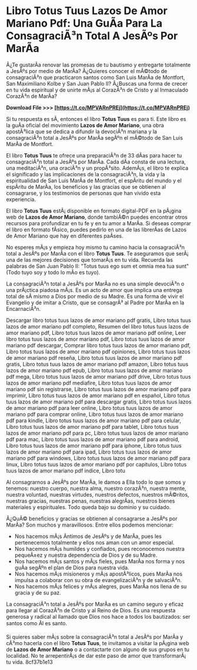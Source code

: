 
 
# Libro Totus Tuus Lazos De Amor Mariano Pdf: Una GuÃ­a Para La ConsagraciÃ³n Total A JesÃºs Por MarÃ­a
  
Â¿Te gustarÃ­a renovar las promesas de tu bautismo y entregarte totalmente a JesÃºs por medio de MarÃ­a? Â¿Quieres conocer el mÃ©todo de consagraciÃ³n que practicaron santos como San Luis MarÃ­a de Montfort, San Maximiliano Kolbe y San Juan Pablo II? Â¿Buscas una forma de crecer en tu vida espiritual y de unirte mÃ¡s al CorazÃ³n de Cristo y al Inmaculado CorazÃ³n de MarÃ­a?
 
**Download File >>> [https://t.co/MPVARnPREj](https://t.co/MPVARnPREj)**


  
Si tu respuesta es sÃ­, entonces el libro **Totus Tuus** es para ti. Este libro es la guÃ­a oficial del movimiento **Lazos de Amor Mariano**, una obra apostÃ³lica que se dedica a difundir la devociÃ³n mariana y la consagraciÃ³n total a JesÃºs por MarÃ­a segÃºn el mÃ©todo de San Luis MarÃ­a de Montfort.
  
El libro **Totus Tuus** te ofrece una preparaciÃ³n de 33 dÃ­as para hacer tu consagraciÃ³n total a JesÃºs por MarÃ­a. Cada dÃ­a consta de una lectura, una meditaciÃ³n, una oraciÃ³n y un propÃ³sito. AdemÃ¡s, el libro te explica el significado y las implicaciones de la consagraciÃ³n, la vida y la espiritualidad de San Luis MarÃ­a de Montfort, el espÃ­ritu del mundo y el espÃ­ritu de MarÃ­a, los beneficios y las gracias que se obtienen al consagrarse, y los testimonios de personas que han vivido esta experiencia.
  
El libro **Totus Tuus** estÃ¡ disponible en formato digital-PDF en la pÃ¡gina web de **Lazos de Amor Mariano**, donde tambiÃ©n puedes encontrar otros recursos para profundizar en tu fe y en tu amor a MarÃ­a. Si deseas comprar el libro en formato fÃ­sico, puedes pedirlo en una de las librerÃ­as de Lazos de Amor Mariano que hay en diferentes paÃ­ses.
  
No esperes mÃ¡s y empieza hoy mismo tu camino hacia la consagraciÃ³n total a JesÃºs por MarÃ­a con el libro **Totus Tuus**. Te aseguramos que serÃ¡ una de las mejores decisiones que tomarÃ¡s en tu vida. Recuerda las palabras de San Juan Pablo II: "Totus tuus ego sum et omnia mea tua sunt" (Todo tuyo soy y todo lo mÃ­o es tuyo).
  
La consagraciÃ³n total a JesÃºs por MarÃ­a no es una simple devociÃ³n o una prÃ¡ctica piadosa mÃ¡s. Es un acto de amor que implica una entrega total de sÃ­ mismo a Dios por medio de su Madre. Es una forma de vivir el Evangelio y de imitar a Cristo, que se consagrÃ³ al Padre por MarÃ­a en la EncarnaciÃ³n.
 
Descargar libro totus tuus lazos de amor mariano pdf gratis,  Libro totus tuus lazos de amor mariano pdf completo,  Resumen del libro totus tuus lazos de amor mariano pdf,  Libro totus tuus lazos de amor mariano pdf online,  Leer libro totus tuus lazos de amor mariano pdf,  Libro totus tuus lazos de amor mariano pdf descargar,  Comprar libro totus tuus lazos de amor mariano pdf,  Libro totus tuus lazos de amor mariano pdf opiniones,  Libro totus tuus lazos de amor mariano pdf reseña,  Libro totus tuus lazos de amor mariano pdf gratis,  Libro totus tuus lazos de amor mariano pdf amazon,  Libro totus tuus lazos de amor mariano pdf epub,  Libro totus tuus lazos de amor mariano pdf mega,  Libro totus tuus lazos de amor mariano pdf drive,  Libro totus tuus lazos de amor mariano pdf mediafire,  Libro totus tuus lazos de amor mariano pdf sin registrarse,  Libro totus tuus lazos de amor mariano pdf para imprimir,  Libro totus tuus lazos de amor mariano pdf en español,  Libro totus tuus lazos de amor mariano pdf para descargar gratis,  Libro totus tuus lazos de amor mariano pdf para leer online,  Libro totus tuus lazos de amor mariano pdf para comprar online,  Libro totus tuus lazos de amor mariano pdf para kindle,  Libro totus tuus lazos de amor mariano pdf para celular,  Libro totus tuus lazos de amor mariano pdf para tablet,  Libro totus tuus lazos de amor mariano pdf para pc,  Libro totus tuus lazos de amor mariano pdf para mac,  Libro totus tuus lazos de amor mariano pdf para android,  Libro totus tuus lazos de amor mariano pdf para iphone,  Libro totus tuus lazos de amor mariano pdf para ipad,  Libro totus tuus lazos de amor mariano pdf para windows,  Libro totus tuus lazos de amor mariano pdf para linux,  Libro totus tuus lazos de amor mariano pdf por capitulos,  Libro totus tuus lazos de amor mariano pdf indice,  Libro totu
  
Al consagrarnos a JesÃºs por MarÃ­a, le damos a Ella todo lo que somos y tenemos: nuestro cuerpo, nuestra alma, nuestro corazÃ³n, nuestra mente, nuestra voluntad, nuestras virtudes, nuestros defectos, nuestros mÃ©ritos, nuestras gracias, nuestras penas, nuestras alegrÃ­as, nuestros bienes materiales y espirituales. Todo queda bajo su dominio y su cuidado.
  
Â¿QuÃ© beneficios y gracias se obtienen al consagrarse a JesÃºs por MarÃ­a? Son muchos y maravillosos. Entre ellos podemos mencionar:
  
- Nos hacemos mÃ¡s Ã­ntimos de JesÃºs y de MarÃ­a, pues les pertenecemos totalmente y ellos nos aman con un amor especial.
- Nos hacemos mÃ¡s humildes y confiados, pues reconocemos nuestra pequeÃ±ez y nuestra dependencia de Dios y de su Madre.
- Nos hacemos mÃ¡s santos y mÃ¡s fieles, pues MarÃ­a nos forma y nos guÃ­a segÃºn el plan de Dios para nuestra vida.
- Nos hacemos mÃ¡s misioneros y mÃ¡s apostÃ³licos, pues MarÃ­a nos impulsa a colaborar con su obra de evangelizaciÃ³n y de salvaciÃ³n.
- Nos hacemos mÃ¡s felices y mÃ¡s alegres, pues MarÃ­a nos llena de su gracia y de su paz.

La consagraciÃ³n total a JesÃºs por MarÃ­a es un camino seguro y eficaz para llegar al CorazÃ³n de Cristo y al Reino de Dios. Es una respuesta generosa y radical al llamado que Dios nos hace a todos los bautizados: ser santos como Ãl es santo.
  
Si quieres saber mÃ¡s sobre la consagraciÃ³n total a JesÃºs por MarÃ­a y cÃ³mo hacerla con el libro **Totus Tuus**, te invitamos a visitar la pÃ¡gina web de **Lazos de Amor Mariano** o a contactarte con alguno de sus grupos en tu localidad. No te arrepentirÃ¡s de dar este paso de amor que transformarÃ¡ tu vida.
 8cf37b1e13
 
